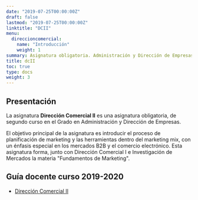 ```yaml
---
date: "2019-07-25T00:00:00Z"
draft: false
lastmod: "2019-07-25T00:00:00Z"
linktitle: "DCII"
menu:
  direccioncomercial:
    name: "Introducción"
    weight: 1
summary: Asignatura obligatoria. Administración y Dirección de Empresas. Segundo Curso
title: dcII
toc: true
type: docs
weight: 3
---
```


## Presentación

La asignatura **Dirección Comercial II** es una asignatura obligatoria, de segundo curso en el Grado en Administración y Dirección de Empresas.

El objetivo principal de la asignatura es introducir el proceso de planificación de marketing y las herramientas dentro del marketing mix, con un énfasis especial en los mercados B2B y el comercio electrónico. Esta asignatura forma, junto con Dirección Comercial I e Investigación de Mercados la materia "Fundamentos de Marketing".

## Guía docente curso 2019-2020

- [Dirección Comercial II](<http://www.unavarra.es/ficha-asignaturaDOA?languageId=100000&codPlan=172&codAsig=172502>)
